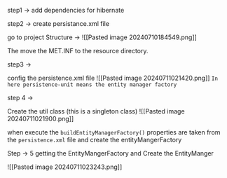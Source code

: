 step1 -> add dependencies for hibernate

step2 -> create persistance.xml file

go to project Structure ->
![[Pasted image 20240710184549.png]]

The move the MET.INF to the resource directory.

step3 -> 

config the persistence.xml file
![[Pasted image 20240711021420.png]]
`In here persistence-unit means the entity manager factory`

step 4 ->

Create the util class (this is a singleton class)
![[Pasted image 20240711021900.png]]

when execute the `buildEntityManagerFactory()` properties are taken from the `persistence.xml` file and create the entityMangerFactory

Step -> 5
getting the EntityMangerFactory and Create the EntityManger

![[Pasted image 20240711023243.png]]
